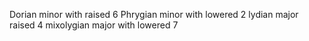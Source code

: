 Dorian  minor with raised 6
Phrygian minor with lowered 2
lydian major raised 4
mixolygian major with lowered 7